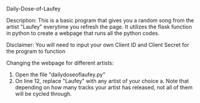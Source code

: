 Daily-Dose-of-Laufey

Description:
This is a basic program that gives you a random song from the artist "Laufey" everytime you refresh the page. 
It utilizes the flask function in python to create a webpage that runs all the python codes.

Disclaimer:
You will need to input your own Client ID and Client Secret for the program to function

Changing the webpage for different artists:
1. Open the file "dailydoseoflaufey.py"
2. On line 12, replace "Laufey" with any artist of your choice
   a. Note that depending on how many tracks your artist has released, not all of them will be cycled through.
